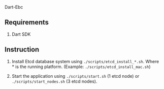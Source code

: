 Dart-Ebc

## Requirements

1. Dart SDK

## Instruction

1. Install Etcd database system using `./scripts/etcd_install_*.sh`. Where * is the running platform. (Example: `./scripts/etcd_install_mac.sh`)

2. Start the application using `./scripts/start.sh` (1 etcd node) or `./scripts/start_nodes.sh` (3 etcd nodes).

